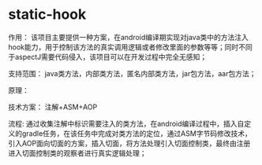 # static-hook
作用：
该项目主要提供一种方案，在android编译期实现对java类中的方法注入hook能力，用于控制该方法的真实调用逻辑或者修改里面的参数等等；同时不同于aspectJ需要代码侵入，该项目可以在开发过程中完全无感知；

支持范围：
java类方法，内部类方法，匿名内部类方法，jar包方法，aar包方法；

原理：

技术方案：
注解+ASM+AOP

流程:
通过收集注解中标识需要注入的类方法，在android编译过程中，插入自定义的gradle任务，在该任务中完成对类方法的定位，通过ASM字节码修改技术，引入AOP面向切面的方案，插入切面，将方法处理引入切面控制类，最终由注册进入切面控制类的观察者进行真实逻辑处理；
